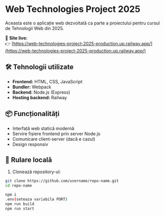# Web Technologies Project 2025

Aceasta este o aplicație web dezvoltată ca parte a proiectului pentru cursul de Tehnologii Web din 2025.

🔗 **Site live:**  
👉 [https://web-technologies-project-2025-production.up.railway.app/](https://web-technologies-project-2025-production.up.railway.app/)

## 🛠️ Tehnologii utilizate

- **Frontend:** HTML, CSS, JavaScript
- **Bundler:** Webpack
- **Backend:** Node.js (Express)
- **Hosting backend:** Railway

## 📦 Funcționalități

- Interfață web statică modernă
- Servire fișiere frontend prin server Node.js
- Comunicare client-server (dacă e cazul)
- Design responsiv

## 🚀 Rulare locală

1. Clonează repository-ul:

```bash
git clone https://github.com/username/repo-name.git
cd repo-name

npm i
.env(seteaza variabila PORT)
npm run build
npm run start
